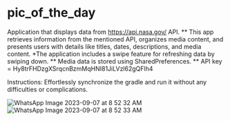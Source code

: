 # pic_of_the_day
Application that displays data from https://api.nasa.gov/ API.
** This app retrieves information from the mentioned API, organizes media content, and presents users with details like titles, dates, descriptions, and media content.
*The application includes a swipe feature for refreshing data by swiping down.
** Media data is stored using SharedPreferences.
** API key = Hy8trFHDzgXSrqcnBzmMqHNI81JiLVzl62gQFlh4

Instructions:
Effortlessly synchronize the gradle and run it without any difficulties or complications.

![WhatsApp Image 2023-09-07 at 8 52 32 AM](https://github.com/shibinsv/pic_of_the_day/assets/80760873/c01eebf4-cf0c-44f5-a58f-0e8d14b038ee) ![WhatsApp Image 2023-09-07 at 8 52 33 AM](https://github.com/shibinsv/pic_of_the_day/assets/80760873/37f2e1da-53ba-4fd4-8a81-bd2da4b9a0e7)

